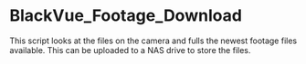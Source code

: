 # BlackVue_Footage_Download
This script looks at the files on the camera and fulls the newest footage files available. This can be uploaded to a NAS drive to store the files.
